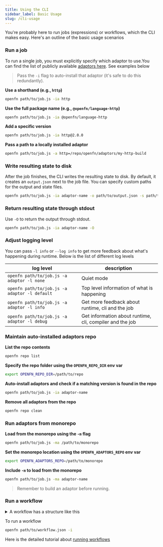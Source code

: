 ```yaml
---
title: Using the CLI
sidebar_label: Basic Usage
slug: /cli-usage
---
```


You're probably here to run jobs (expressions) or workflows, which the CLI makes
easy. Here's an outline of the basic usage scenarios

### Run a job

To run a single job, you must explicitly specify which adaptor to use.You can
find the list of publicly available [adaptors here](/adaptors). See examples
below

> Pass the `-i` flag to auto-install that adaptor (it's safe to do this
> redundantly).

**Use a shorthand (e.g., `http`)**

```bash
openfn path/to/job.js -ia http
```

**Use the full package name (e.g., `@openfn/language-http`)**

```bash
openfn path/to/job.js -ia @openfn/language-http
```

**Add a specific version**

```bash
openfn path/to/job.js -ia http@2.0.0
```

**Pass a path to a locally installed adaptor**

```bash
openfn path/to/job.js -a http=/repo/openfn/adaptors/my-http-build
```

### Write resulting state to disk

After the job finishes, the CLI writes the resulting state to disk. By default,
it creates an `output.json` next to the job file. You can specify custom paths
for the output and state files.

```bash
openfn path/to/job.js -ia adaptor-name -o path/to/output.json -s path/to/state.json
```

### Return resulting state through stdout

Use `-O` to return the output through stdout.

```bash
openfn path/to/job.js -ia adaptor-name -O
```

### Adjust logging level

You can pass `-l info` or `--log info` to get more feedback about what's
happening during runtime. Below is the list of different log levels

| log level                                     | description                                              |
| --------------------------------------------- | -------------------------------------------------------- |
| `openfn path/to/job.js -a adaptor -l none`    | Quiet mode                                               |
| `openfn path/to/job.js -a adaptor -l default` | Top level information of what is happening               |
| `openfn path/to/job.js -a adaptor -l info`    | Get more feedback about runtime, cli and the job         |
| `openfn path/to/job.js -a adaptor -l debug`   | Get information about runtime, cli, compiler and the job |

### Maintain auto-installed adaptors repo

**List the repo contents**

```bash
openfn repo list
```

**Specify the repo folder using the `OPENFN_REPO_DIR` env var**

```bash
export OPENFN_REPO_DIR=/path/to/repo
```

**Auto-install adaptors and check if a matching version is found in the repo**

```bash
openfn path/to/job.js -ia adaptor-name
```

**Remove all adaptors from the repo**

```bash
openfn repo clean
```

### Run adaptors from monorepo

**Load from the monorepo using the `-m` flag**

```bash
openfn path/to/job.js -ma /path/to/monorepo
```

**Set the monorepo location using the `OPENFN_ADAPTORS_REPO` env var**

```bash
export OPENFN_ADAPTORS_REPO=/path/to/monorepo
```

**Include `-m` to load from the monorepo**

```bash
openfn path/to/job.js -ma adaptor-name
```

> Remember to build an adaptor before running.

### Run a workflow

<details>
  <summary>A workflow has a structure like this</summary>

```json
{
  "start": "a", // optionally specify the start node (defaults to jobs[0])
  "jobs": [
    {
      "id": "a",
      "expression": "fn((state) => state)", // code or a path
      "adaptor": "@openfn/language-common@1.75", // specifiy the adaptor to use (version optional)
      "data": {}, // optionally pre-populate the data object (this will be overriden by keys in in previous state)
      "configuration": {}, // Use this to pass credentials
      "next": {
        // This object defines which jobs to call next
        // All edges returning true will run
        // If there are no next edges, the workflow will end
        "b": true,
        "c": {
          "condition": "!state.error" // Note that this is an expression, not a function
        }
      }
    }
  ]
}
```

</details>

To run a workflow

```bash
openfn path/to/workflow.json -i
```

Here is the detailed tutorial about
[running workflows](cli-tutorial#8-running-workflows)
